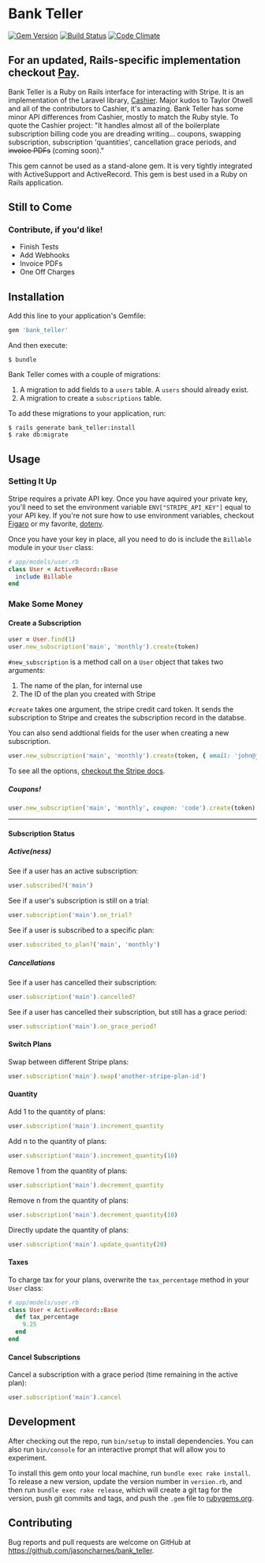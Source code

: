 # Bank Teller
[![Gem Version](https://badge.fury.io/rb/bank_teller.svg)](https://badge.fury.io/rb/bank_teller)
[![Build Status](https://travis-ci.org/jasoncharnes/bank_teller.svg?branch=master)](https://travis-ci.org/jasoncharnes/bank_teller)
[![Code Climate](https://codeclimate.com/github/jasoncharnes/bank_teller/badges/gpa.svg)](https://codeclimate.com/github/jasoncharnes/bank_teller)

## For an updated, Rails-specific implementation checkout [Pay](https://github.com/jasoncharnes/pay).


Bank Teller is a Ruby on Rails interface for interacting with Stripe. It is an implementation of the Laravel library, [Cashier](http://github.com/laravel/cashier). Major kudos to Taylor Otwell and all of the contributors to Cashier, it's amazing. Bank Teller has some minor API differences from Cashier, mostly to match the Ruby style. To quote the Cashier project: "It handles almost all of the boilerplate subscription billing code you are dreading writing... coupons, swapping subscription, subscription 'quantities', cancellation grace periods, and <strike>invoice PDFs</strike> (coming soon)."

This gem cannot be used as a stand-alone gem. It is very tightly integrated with ActiveSupport and ActiveRecord. This gem is best used in a Ruby on Rails application.

## Still to Come
### Contribute, if you'd like!
- Finish Tests
- Add Webhooks
- Invoice PDFs
- One Off Charges


## Installation

Add this line to your application's Gemfile:

```ruby
gem 'bank_teller'
```

And then execute:

    $ bundle

Bank Teller comes with a couple of migrations:
  1. A migration to add fields to a `users` table. A `users` should already exist.
  2. A migration to create a `subscriptions` table.

To add these migrations to your application, run:

    $ rails generate bank_teller:install
    $ rake db:migrate

## Usage
### Setting It Up
Stripe requires a private API key. Once you have aquired your private key, you'll need to set the environment variable `ENV["STRIPE_API_KEY"]` equal to your API key. If you're not sure how to use environment variables, checkout [Figaro](https://github.com/laserlemon/figaro) or my favorite, [dotenv](https://github.com/bkeepers/dotenv).

Once you have your key in place, all you need to do is include the `Billable` module in your `User` class:

```ruby
# app/models/user.rb
class User < ActiveRecord::Base
  include Billable
end
```

### Make Some Money
#### Create a Subscription
```ruby
user = User.find(1)
user.new_subscription('main', 'monthly').create(token)
```

`#new_subscription` is a method call on a `User` object that takes two arguments:
  1. The name of the plan, for internal use
  2. The ID of the plan you created with Stripe

`#create` takes one argument, the stripe credit card token. It sends the subscription to Stripe and creates the subscription record in the databse.

You can also send addtional fields for the user when creating a new subscription.

```ruby
user.new_subscription('main', 'monthly').create(token, { email: 'john@johndoe.com' })
```

To see all the options, [checkout the Stripe docs](https://stripe.com/docs/api#create_customer).

##### Coupons!
```ruby
user.new_subscription('main', 'monthly', coupon: 'code').create(token)
```

<hr>

#### Subscription Status
##### Active(ness)
See if a user has an active subscription:
```ruby
user.subscribed?('main')
```

See if a user's subscription is still on a trial:
```ruby
user.subscription('main').on_trial?
```

See if a user is subscribed to a specific plan:
```ruby
user.subscribed_to_plan?('main', 'monthly')
```

##### Cancellations
See if a user has cancelled their subscription:
```ruby
user.subscription('main').cancelled?
```

See if a user has cancelled their subscription, but still has a grace period:
```ruby
user.subscription('main').on_grace_period?
```

#### Switch Plans
Swap between different Stripe plans:
```ruby
user.subscription('main').swap('another-stripe-plan-id')
```

#### Quantity
Add 1 to the quantity of plans:
```ruby
user.subscription('main').increment_quantity
```

Add n to the quantity of plans:
```ruby
user.subscription('main').increment_quantity(10)
```

Remove 1 from the quantity of plans:
```ruby
user.subscription('main').decrement_quantity
```

Remove n from the quantity of plans:
```ruby
user.subscription('main').decrement_quantity(10)
```

Directly update the quantity of plans:
```ruby
user.subscription('main').update_quantity(20)
```

#### Taxes
To charge tax for your plans, overwrite the `tax_percentage` method in your `User` class:
```ruby
# app/models/user.rb
class User < ActiveRecord::Base
  def tax_percentage
    9.25
  end
end
```

#### Cancel Subscriptions
Cancel a subscription with a grace period (time remaining in the active plan):
```ruby
user.subscription('main').cancel
```

## Development

After checking out the repo, run `bin/setup` to install dependencies. You can also run `bin/console` for an interactive prompt that will allow you to experiment.

To install this gem onto your local machine, run `bundle exec rake install`. To release a new version, update the version number in `version.rb`, and then run `bundle exec rake release`, which will create a git tag for the version, push git commits and tags, and push the `.gem` file to [rubygems.org](https://rubygems.org).

## Contributing

Bug reports and pull requests are welcome on GitHub at https://github.com/jasoncharnes/bank_teller.

